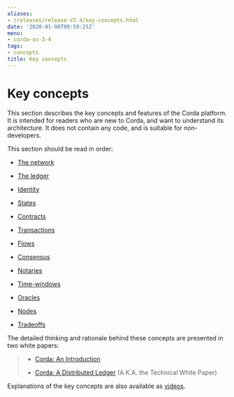 ```yaml
---
aliases:
- /releases/release-V3.4/key-concepts.html
date: '2020-01-08T09:59:25Z'
menu:
- corda-os-3-4
tags:
- concepts
title: Key concepts
---
```



# Key concepts

This section describes the key concepts and features of the Corda platform. It is intended for readers who are new to
            Corda, and want to understand its architecture. It does not contain any code, and is suitable for non-developers.

This section should be read in order:


* [The network](key-concepts-ecosystem.md)

* [The ledger](key-concepts-ledger.md)

* [Identity](key-concepts-identity.md)

* [States](key-concepts-states.md)

* [Contracts](key-concepts-contracts.md)

* [Transactions](key-concepts-transactions.md)

* [Flows](key-concepts-flows.md)

* [Consensus](key-concepts-consensus.md)

* [Notaries](key-concepts-notaries.md)

* [Time-windows](key-concepts-time-windows.md)

* [Oracles](key-concepts-oracles.md)

* [Nodes](key-concepts-node.md)

* [Tradeoffs](key-concepts-tradeoffs.md)


The detailed thinking and rationale behind these concepts are presented in two white papers:

> 
> 
> * [Corda: An Introduction](_static/corda-introductory-whitepaper.pdf)
> 
> 
> * [Corda: A Distributed Ledger](_static/corda-technical-whitepaper.pdf) (A.K.A. the Technical White Paper)
> 
> 
Explanations of the key concepts are also available as [videos](https://vimeo.com/album/4555732/).


